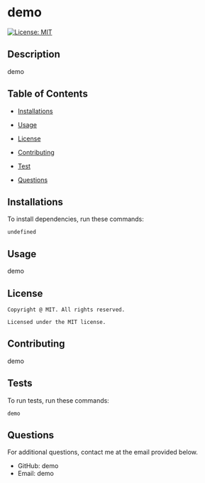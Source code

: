 # demo
  [![License: MIT](https://img.shields.io/badge/License-MIT-yellow.svg)](https://opensource.org/licenses/MIT)


  ## Description 

  demo

  ## Table of Contents

  * [Installations](#installations)

  * [Usage](#usage)

  * [License](#license)
  
  * [Contributing](#contributing)

  * [Test](#tests)

  * [Questions](#questions)
  
  ## Installations 

  To install dependencies, run these commands:

  ```
  undefined
  ```

  ## Usage 

  demo

  ## License 
  
    Copyright @ MIT. All rights reserved.
  
    Licensed under the MIT license.

  ## Contributing

  demo

  ## Tests

  To run tests, run these commands:

  ```
  demo
  ```

  ## Questions

  For additional questions, contact me at the email provided below. 

  - GitHub: demo
  - Email:  demo
